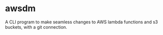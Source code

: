# awsdm
A CLI program to make seamless changes to AWS lambda functions and s3 buckets, with a git connection.

